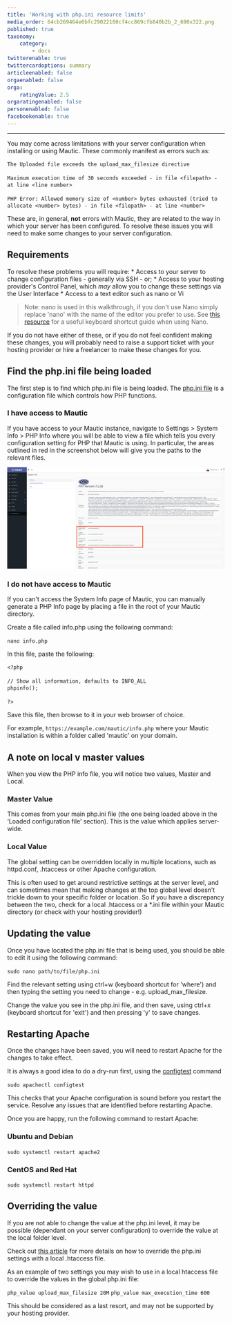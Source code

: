 ```yaml
---
title: 'Working with php.ini resource limits'
media_order: 64cb269464e6bfc29022160cf4cc869cfb840b2b_2_690x322.png
published: true
taxonomy:
    category:
        - docs
twitterenable: true
twittercardoptions: summary
articleenabled: false
orgaenabled: false
orga:
    ratingValue: 2.5
orgaratingenabled: false
personenabled: false
facebookenable: true
---
```


---
You may come across limitations with your server configuration when installing or using Mautic.  These commonly manifest as errors such as:

    The Uploaded file exceeds the upload_max_filesize directive

    Maximum execution time of 30 seconds exceeded - in file <filepath> - at line <line number> 

    PHP Error: Allowed memory size of <number> bytes exhausted (tried to allocate <number> bytes) - in file <filepath> - at line <number>

These are, in general, **not** errors with Mautic, they are related to the way in which your server has been configured.  To resolve these issues you will need to make some changes to your server configuration.

## Requirements

To resolve these problems you will require:
    * Access to your server to change configuration files - generally via SSH - or;
    * Access to your hosting provider's Control Panel, which _may_ allow you to change these settings via the User Interface
    * Access to a text editor such as nano or Vi

> Note: nano is used in this walkthrough, if you don't use Nano simply replace 'nano' with the name of the editor you prefer to use. See [this resource][nano-kb-shortcuts] for a useful keyboard shortcut guide when using Nano.

If you do not have either of these, or if you do not feel confident making these changes, you will probably need to raise a support ticket with your hosting provider or hire a freelancer to make these changes for you.
    
## Find the php.ini file being loaded

The first step is to find which php.ini file is being loaded.  The [php.ini file][php-ini] is a configuration file which controls how PHP functions.

### I have access to Mautic
If you have access to your Mautic instance, navigate to Settings > System Info > PHP Info where you will be able to view a file which tells you every configuration setting for PHP that Mautic is using.  In particular, the areas outlined in red in the screenshot below will give you the paths to the relevant files.

![](64cb269464e6bfc29022160cf4cc869cfb840b2b_2_690x322.png)

### I do not have access to Mautic
If you can't access the System Info page of Mautic, you can manually generate a PHP Info page by placing a file in the root of your Mautic directory.

Create a file called info.php using the following command:

`nano info.php` 
    
In this file, paste the following:

```
<?php

// Show all information, defaults to INFO_ALL
phpinfo();

?>
```

Save this file, then browse to it in your web browser of choice.  

For example, `https://example.com/mautic/info.php` where your Mautic installation is within a folder called 'mautic' on your domain.

## A note on local v master values

When you view the PHP info file, you will notice two values, Master and Local.

### Master Value
This comes from your main php.ini file (the one being loaded above in the ‘Loaded configuration file’ section). This is the value which applies server-wide.

### Local Value
The global setting can be overridden locally in multiple locations, such as httpd.conf, .htaccess or other Apache configuration.

This is often used to get around restrictive settings at the server level, and can sometimes mean that making changes at the top global level doesn’t trickle down to your specific folder or location. So if you have a discrepancy between the two, check for a local .htaccess or a *.ini file within your Mautic directory (or check with your hosting provider!)

## Updating the value

Once you have located the php.ini file that is being used, you should be able to edit it using the following command:

```sudo nano path/to/file/php.ini```

Find the relevant setting using ctrl+w (keyboard shortcut for 'where') and then typing the setting you need to change - e.g. upload_max_filesize.

Change the value you see in the php.ini file, and then save, using ctrl+x (keyboard shortcut for 'exit') and then pressing 'y' to save changes.

## Restarting Apache

Once the changes have been saved, you will need to restart Apache for the changes to take effect.

It is always a good idea to do a dry-run first, using the [configtest][apache-configtest] command

`sudo apachectl configtest`

This checks that your Apache configuration is sound before you restart the service.  Resolve any issues that are identified before restarting Apache.

Once you are happy, run the following command to restart Apache:

### Ubuntu and Debian
`sudo systemctl restart apache2`

### CentOS and Red Hat
`sudo systemctl restart httpd`

## Overriding the value
If you are not able to change the value at the php.ini level, it may be possible (dependant on your server configuration) to override the value at the local folder level.

Check out [this article][php-configuration] for more details on how to override the php.ini settings with a local .htaccess file.

As an example of two settings you may wish to use in a local htaccess file to override the values in the global php.ini file:

`php_value upload_max_filesize 20M`
`php_value max_execution_time 600`

This should be considered as a last resort, and may not be supported by your hosting provider.

[php-ini]: (https://www.php.net/manual/en/configuration.file.php)
[nano-kb-shortcuts]: (https://staffwww.fullcoll.edu/sedwards/Nano/NanoKeyboardCommands.html)
[php-configuration]: (https://www.php.net/manual/en/configuration.changes.php)
[apache-configtest]: (http://httpd.apache.org/docs/2.2/programs/apachectl.html)
